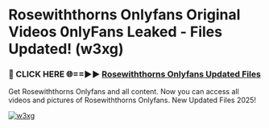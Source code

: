 # Rosewiththorns Onlyfans Original Videos 0nlyFans Leaked - Files Updated! (w3xg)

<h3>🔴 CLICK HERE 🌐==►► <a href="https://tinyurl.com/2m67pmp6" rel="nofollow">Rosewiththorns Onlyfans Updated Files</a></h3>

Get Rosewiththorns Onlyfans and all content. Now you can access all videos and pictures of Rosewiththorns Onlyfans. New Updated Files 2025!

[![w3xg](https://i.imgur.com/H4QAA4z.gif)](https://tinyurl.com/2m67pmp6)